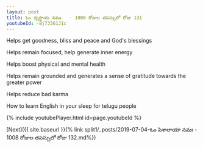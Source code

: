 ```yaml
---
layout: post
title: ఓం దృప్తాయ నమః   - 1008 రోజుల తపస్సులో రోజు 131
youtubeId: -8j73361J1c
---
```

 
 
Helps get goodness, bliss and peace and God's blessings
 
Helps remain focused, help generate inner energy 
 
Helps boost physical and mental health 
 
Helps remain grounded and generates a sense of gratitude towards the greater power 
 
Helps reduce bad karma
 
How to learn English in your sleep for telugu people
 
 
 
 


{% include youtubePlayer.html id=page.youtubeId %}
 
[Next]({{ site.baseurl }}{% link split1/_posts/2019-07-04-ఓం పెశాలాయా నమః - 1008 రోజుల తపస్సులో రోజు   132.md%})
 
